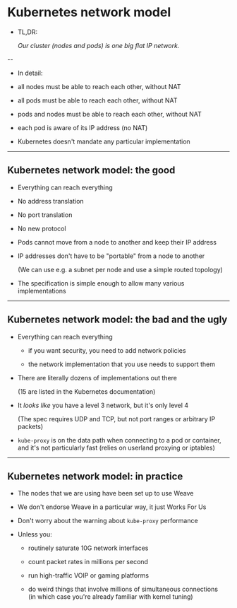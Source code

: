 # Kubernetes network model

- TL,DR:

  *Our cluster (nodes and pods) is one big flat IP network.*

--

- In detail:

 - all nodes must be able to reach each other, without NAT

 - all pods must be able to reach each other, without NAT

 - pods and nodes must be able to reach each other, without NAT

 - each pod is aware of its IP address (no NAT)

- Kubernetes doesn't mandate any particular implementation

---

## Kubernetes network model: the good

- Everything can reach everything

- No address translation

- No port translation

- No new protocol

- Pods cannot move from a node to another and keep their IP address

- IP addresses don't have to be "portable" from a node to another

  (We can use e.g. a subnet per node and use a simple routed topology)

- The specification is simple enough to allow many various implementations

---

## Kubernetes network model: the bad and the ugly

- Everything can reach everything

  - if you want security, you need to add network policies

  - the network implementation that you use needs to support them

- There are literally dozens of implementations out there

  (15 are listed in the Kubernetes documentation)

- It *looks like* you have a level 3 network, but it's only level 4

  (The spec requires UDP and TCP, but not port ranges or arbitrary IP packets)

- `kube-proxy` is on the data path when connecting to a pod or container,
  <br/>and it's not particularly fast (relies on userland proxying or iptables)

---

## Kubernetes network model: in practice

- The nodes that we are using have been set up to use Weave

- We don't endorse Weave in a particular way, it just Works For Us

- Don't worry about the warning about `kube-proxy` performance

- Unless you:

  - routinely saturate 10G network interfaces

  - count packet rates in millions per second

  - run high-traffic VOIP or gaming platforms

  - do weird things that involve millions of simultaneous connections
    <br/>(in which case you're already familiar with kernel tuning)
